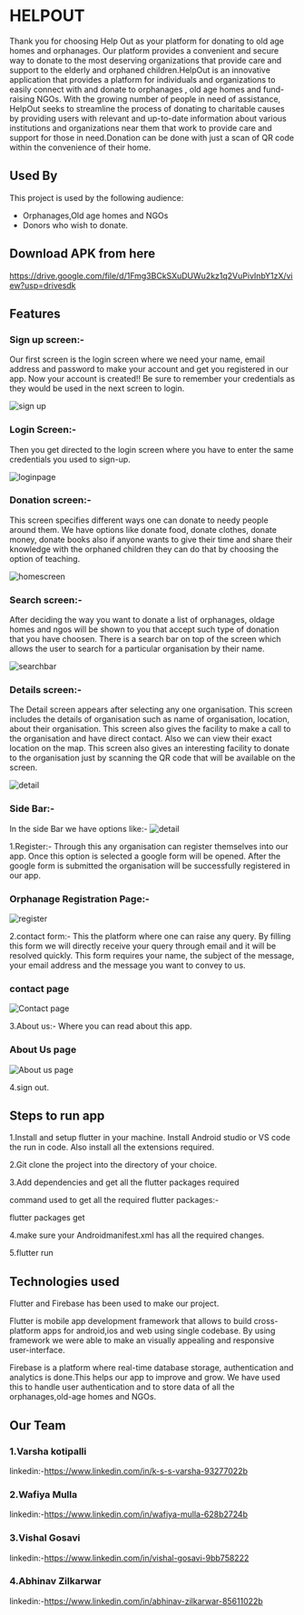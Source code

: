 
# HELPOUT 

Thank you for choosing Help Out as your platform for donating to old age homes and orphanages. Our platform provides a convenient and secure way to donate to the most deserving organizations that provide care and support to the elderly and orphaned children.HelpOut is an innovative application that provides a platform for individuals and organizations to easily connect with and donate to orphanages , old age homes and fund-raising NGOs. With the growing number of people in need of assistance, HelpOut seeks to streamline the process of donating to charitable causes by providing users with relevant and up-to-date information about various institutions and organizations near them that work to provide care and support for those in need.Donation can be done with just a scan of QR code within the convenience of their home.


## Used By

This project is used by the following audience:

- Orphanages,Old age homes and NGOs
- Donors who wish to donate.


## Download APK from here
https://drive.google.com/file/d/1Fmg3BCkSXuDUWu2kz1q2VuPivInbY1zX/view?usp=drivesdk
## Features

 ### Sign up screen:- 
Our first screen is the login screen  where we need your name, email address and password to make your account and get you registered in our app. Now your account is created!! Be sure to remember your credentials as they would be used in the next screen to login.

![sign up](help_out/assets/images/signuppage.jpg)

### Login Screen:-
Then you get directed to the login screen where you have to enter the same credentials you used to sign-up.

![loginpage](help_out/assets/images/login.png)

### Donation screen:-
This screen specifies different ways one can donate to needy people around them. 
We have options like donate food, donate clothes, donate money, donate  books also if anyone wants to give their time and share their knowledge with the orphaned children they can do that by choosing the option of teaching.

![homescreen](help_out/assets/images/home.png)

### Search screen:-
After deciding the way you want to donate a list of orphanages, oldage homes and ngos will be shown to you that accept such type of donation that you have choosen. There is a search bar on top of the screen which allows the user to search for a particular organisation by their name. 

![searchbar](help_out/assets/images/searchbar.jpg)





### Details screen:-
The Detail screen appears after selecting any one organisation. This screen includes the details of organisation such as name of organisation, location, about their organisation. This screen also gives the facility to make a call to the organisation and have direct contact. Also we can view their exact location on the map. 
This screen also gives an interesting facility to donate to the organisation just by scanning the QR code that will be available on the screen. 


![detail](help_out/assets/images/detailscreen.jpg)


### Side Bar:-




In the side Bar we have options like:-
![detail](help_out/assets/images/sidebar.jpg)

 1.Register:- Through this any organisation can register themselves into our app. Once this option is selected a google form will be opened. After the google form is submitted the organisation will be successfully registered in our app. 
### Orphanage Registration Page:-
![register](help_out/assets/images/register.png)


2.contact form:- This the platform where one can raise any query. By filling this form we will directly receive your query through email and it will be resolved quickly. This form requires your name, the subject of the message, your email address and the message you want to convey to us.

### contact page
![Contact page](help_out/assets/images/contactform.jpg)


3.About us:- Where you can read about this app.


### About Us page
![About us page](help_out/assets/images/aboutus.jpg)

4.sign out.


## Steps to run app

1.Install and setup flutter in your machine. Install Android studio or VS code the run in code. Also install all the extensions required. 

2.Git clone the project into the directory of your choice.

3.Add dependencies and get all the flutter packages required 

command used to get all the required flutter packages:-

 flutter packages get 

4.make sure your Androidmanifest.xml has all the required changes.

5.flutter run
## Technologies used
Flutter and Firebase has been used to make our project. 

Flutter is mobile app development framework that allows to build cross-platform apps for android,ios and web using single codebase. By using framework we were able to make an visually appealing and responsive user-interface.

Firebase is a platform where real-time database storage, authentication and analytics is done.This helps our app to improve and grow. We have used this to handle user authentication and to store data of all the orphanages,old-age homes and NGOs.
## Our Team

### 1.Varsha kotipalli
linkedin:-https://www.linkedin.com/in/k-s-s-varsha-93277022b
### 2.Wafiya Mulla
linkedin:-https://www.linkedin.com/in/wafiya-mulla-628b2724b
### 3.Vishal Gosavi
linkedin:-https://www.linkedin.com/in/vishal-gosavi-9bb758222
### 4.Abhinav Zilkarwar
linkedin:-https://www.linkedin.com/in/abhinav-zilkarwar-85611022b

